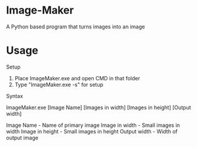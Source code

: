 # Image-Maker
A Python based program that turns images into an image

# Usage
Setup

1. Place ImageMaker.exe and open CMD in that folder
2. Type "ImageMaker.exe -s" for setup

Syntax

ImageMaker.exe [Image Name] [Images in width] [Images in height] [Output width]

Image Name - Name of primary image
Image in width - Small images in width
Image in height - Small images in height
Output width - Width of output image
